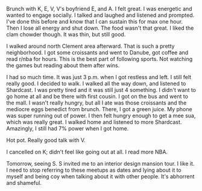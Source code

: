 Brunch with K, E, V, V's boyfriend E, and A. I felt great. I was energetic and wanted to engage socially. I talked and laughed and listened and prompted. I've done this before and know that I can sustain this for max one hour. Then I lose all energy and shut down. The food wasn't that great. I liked the clam chowder though. It was thin, but still good.

I walked around north Clement area afterward. That is such a pretty neighborhood. I got some croissants and went to Danube, got coffee and read r/nba for hours. This is the best part of following sports. Not watching the games but reading about them after wins.

I had so much time. It was just 3 p.m. when I got restless and left. I still felt really good. I decided to walk. I walked all the way down, and listened to Shardcast. I was pretty tired and it was still just 4 something. I didn't want to go home at all and be there with first cousin. I got on the bus and went to the mall. I wasn't really hungry, but all I ate was those croissants and the mediocre eggs benedict from brunch. There, I got a green juice. My phone was super running out of power. I then felt hungry enough to get a mee sua, which was really great. I walked home and listened to more Shardcast. Amazingly, I still had 7% power when I got home.

Hot pot. Really good talk with V.

I cancelled on K; didn't feel like going out at all. I read more NBA.

Tomorrow, seeing S. S invited me to an interior design mansion tour. I like it. I need to stop referring to these meetups as dates and lying about it to myself and being coy when talking about it with other people. It's abhorrent and shameful.
